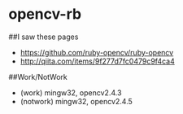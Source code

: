 opencv-rb
=========

##I saw these pages
- https://github.com/ruby-opencv/ruby-opencv
- http://qiita.com/items/9f277d7fc0479c9f4ca4

##Work/NotWork
- (work) mingw32, opencv2.4.3
- (notwork) mingw32, opencv2.4.5
